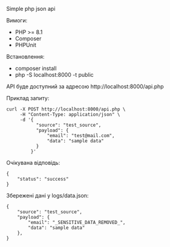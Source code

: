 Simple php json api

Вимоги:
- PHP >= 8.1
- Composer
- PHPUnit

Встановлення:
- composer install
- php -S localhost:8000 -t public

API буде доступний за адресою http://localhost:8000/api.php

Приклад запиту:

```
curl -X POST http://localhost:8000/api.php \
     -H "Content-Type: application/json" \
     -d '{
           "source": "test_source",
           "payload": {
               "email": "test@mail.com",
               "data": "sample data"
           }
         }'
```

Очікувана відповідь:
```
{
    "status": "success"
}
```

Збережені дані у logs/data.json:
```
{
    "source": "test_source",
    "payload": {
        "email": "_SENSITIVE_DATA_REMOVED_",
        "data": "sample data"
    },
}
```